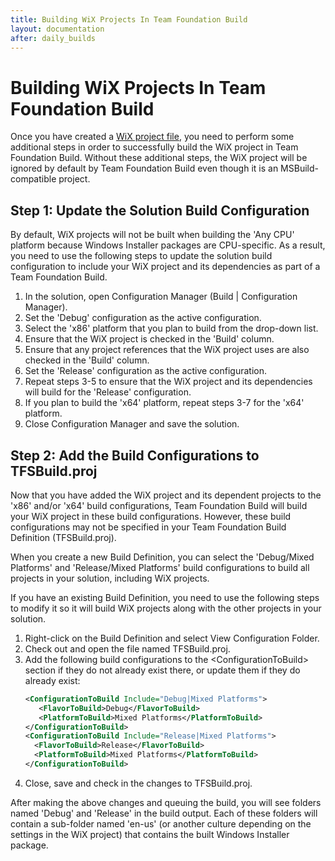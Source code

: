 ```yaml
---
title: Building WiX Projects In Team Foundation Build
layout: documentation
after: daily_builds
---
```

# Building WiX Projects In Team Foundation Build

Once you have created a [WiX project file](authoring_first_msbuild_project.md), you need to perform some additional steps in order to successfully build the WiX project in Team Foundation Build. Without these additional steps, the WiX project will be ignored by default by Team Foundation Build even though it is an MSBuild-compatible project.

## Step 1: Update the Solution Build Configuration
  
By default, WiX projects will not be built when building the &apos;Any CPU&apos; platform because Windows Installer packages are CPU-specific. As a result, you need to use the following steps to update the solution build configuration to include your WiX project and its dependencies as part of a Team Foundation Build.

1. In the solution, open Configuration Manager (Build | Configuration Manager).
1. Set the &apos;Debug&apos; configuration as the active configuration.
1. Select the &apos;x86&apos; platform that you plan to build from the drop-down list.
1. Ensure that the WiX project is checked in the &apos;Build&apos; column.
1. Ensure that any project references that the WiX project uses are also checked in the &apos;Build&apos; column.
1. Set the &apos;Release&apos; configuration as the active configuration.
1. Repeat steps 3-5 to ensure that the WiX project and its dependencies will build for the &apos;Release&apos; configuration.
1. If you plan to build the &apos;x64&apos; platform, repeat steps 3-7 for the &apos;x64&apos; platform.
1. Close Configuration Manager and save the solution.

## Step 2: Add the Build Configurations to TFSBuild.proj

Now that you have added the WiX project and its dependent projects to the &apos;x86&apos; and/or &apos;x64&apos; build configurations, Team Foundation Build will build your WiX project in these build configurations. However, these build configurations may not be specified in your Team Foundation Build Definition (TFSBuild.proj).

When you create a new Build Definition, you can select the &apos;Debug/Mixed Platforms&apos; and &apos;Release/Mixed Platforms&apos; build configurations to build all projects in your solution, including WiX projects.

If you have an existing Build Definition, you need to use the following steps to modify it so it will build WiX projects along with the other projects in your solution.

<ol>
  <li>Right-click on the Build Definition and select View Configuration Folder.</li>
  <li>Check out and open the file named TFSBuild.proj.</li>
  <li>Add the following build configurations to the &lt;ConfigurationToBuild&gt; section if they do not already exist there, or update them if they do already exist:

```xml
<ConfigurationToBuild Include="Debug|Mixed Platforms">
   <FlavorToBuild>Debug</FlavorToBuild>
   <PlatformToBuild>Mixed Platforms</PlatformToBuild>
</ConfigurationToBuild>
<ConfigurationToBuild Include="Release|Mixed Platforms">
  <FlavorToBuild>Release</FlavorToBuild>
  <PlatformToBuild>Mixed Platforms</PlatformToBuild>
</ConfigurationToBuild>
```

  </li>
  <li>Close, save and check in the changes to TFSBuild.proj.</li>
</ol>

After making the above changes and queuing the build, you will see folders named &apos;Debug&apos; and &apos;Release&apos; in the build output. Each of these folders will contain a sub-folder named &apos;en-us&apos; (or another culture depending on the settings in the WiX project) that contains the built Windows Installer package.
